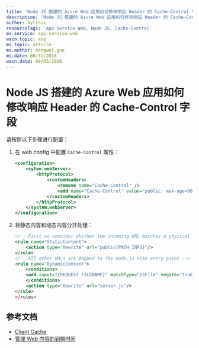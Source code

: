 ```yaml
---
title: 'Node JS 搭建的 Azure Web 应用如何修改响应 Header 的 Cache-Control 字段'
description: 'Node JS 搭建的 Azure Web 应用如何修改响应 Header 的 Cache-Control 字段'
author: hylinux
resourceTags: 'App Service Web, Node JS, Cache-Control'
ms.service: app-service-web
wacn.topic: aog
ms.topic: article
ms.author: hongwei.guo
ms.date: 08/31/2018
wacn.date: 09/03/2018
---
```


# Node JS 搭建的 Azure Web 应用如何修改响应 Header 的 Cache-Control 字段

请按照以下步骤进行配置：

1. 在 web.config 中配置 `Cache-Control` 属性：

    ```xml
    <configuration>
        <sytem.webServer>
            <httpProtocol>
                <customHeaders>
                    <remove name="Cache-Control" />
                    <add name="Cache-Control" value="public, max-age=99" />
                </customHeaders>
            </httpProtocol>
        </system.webServer>
    </configuration>
    ```

2. 将静态内容和动态内容分开处理：

    ```xml
    <!-- First we consider whether the incoming URL matches a physical file in the /public folder -->
    <rule name="StaticContent">
        <action type="Rewrite" url="public{PATH_INFO}"/>
    </rule>
    <!-- All other URLs are mapped to the node.js site entry point -->
    <rule name="DynamicContent">
        <conditions>
        <add input="{REQUEST_FILENAME}" matchType="IsFile" negate="True"/>
        </conditions>
        <action type="Rewrite" url="server.js"/>
    </rule>
    </rules>
    ```

## 参考文档

- [Client Cache <clientCache>](https://docs.microsoft.com/zh-cn/iis/configuration/system.webServer/staticContent/clientCache)
- [管理 Web 内容的到期时间](https://docs.microsoft.com/zh-cn/azure/cdn/cdn-manage-expiration-of-cloud-service-content)